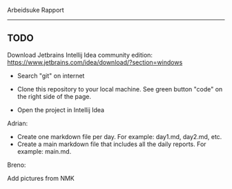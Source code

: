 Arbeidsuke Rapport
******************


TODO
----


Download Jetbrains Intellij Idea community edition: 
https://www.jetbrains.com/idea/download/?section=windows

- Search "git" on internet

- Clone this repository to your local machine. See green button "code" on the right side of the page. 
- Open the project in Intellij Idea

Adrian:

- Create one markdown file per day. For example: day1.md, day2.md, etc.
- Create a main markdown file that includes all the daily reports. For example: main.md.


Breno: 

Add pictures from NMK
